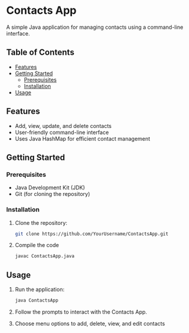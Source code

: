 # Contacts App


A simple Java application for managing contacts using a command-line interface.

## Table of Contents

- [Features](#features)
- [Getting Started](#getting-started)
  - [Prerequisites](#prerequisites)
  - [Installation](#installation)
- [Usage](#usage)

## Features

- Add, view, update, and delete contacts
- User-friendly command-line interface
- Uses Java HashMap for efficient contact management

## Getting Started

### Prerequisites

- Java Development Kit (JDK)
- Git (for cloning the repository)

### Installation

1. Clone the repository:
   ```sh
   git clone https://github.com/YourUsername/ContactsApp.git
   ```

2. Compile the code

    ```sh
    javac ContactsApp.java
    

## Usage
1. Run the application:

    ```sh
    java ContactsApp

2. Follow the prompts to interact with the Contacts App.

3. Choose menu options to add, delete, view, and edit contacts